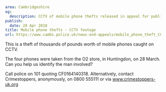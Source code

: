 ```yaml
area: Cambridgeshire
og:
  description: CCTV of mobile phone thefts released in appeal for public information.
publish:
  date: 20 Apr 2018
title: Mobile phone thefts - CCTV footage
url: https://www.cambs.police.uk/news-and-appeals/mobile_phone_theft_CCTV
```

This is a theft of thousands of pounds worth of mobile phones caught on CCTV.

The four phones were taken from the O2 store, in Huntingdon, on 28 March. Can you help us identify the man involved?

Call police on 101 quoting CF0164140318. Alternatively, contact Crimestoppers, anonymously, on 0800 555111 or via www.crimestoppers-uk.org
